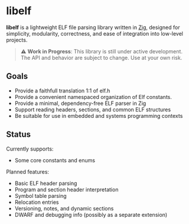 # libelf

**libelf** is a lightweight ELF file parsing library written in [Zig](https://ziglang.org/), designed for simplicity, modularity, correctness, and ease of integration into low-level projects.

> ⚠️ **Work in Progress**: This library is still under active development. The API and behavior are subject to change. Use at your own risk.

## Goals

- Provide a faithfull translation 1:1 of elf.h
- Provide a convenient namespaced organization of Elf constants.
- Provide a minimal, dependency-free ELF parser in Zig
- Support reading headers, sections, and common ELF structures
- Be suitable for use in embedded and systems programming contexts

## Status

Currently supports:
- Some core constants and enums

Planned features:
- Basic ELF header parsing
- Program and section header interpretation
- Symbol table parsing
- Relocation entries
- Versioning, notes, and dynamic sections
- DWARF and debugging info (possibly as a separate extension)

